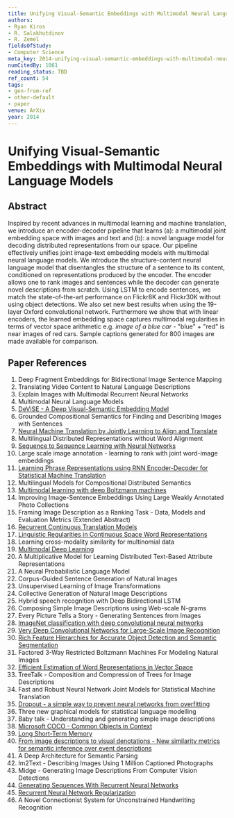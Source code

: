 ```yaml
---
title: Unifying Visual-Semantic Embeddings with Multimodal Neural Language Models
authors:
- Ryan Kiros
- R. Salakhutdinov
- R. Zemel
fieldsOfStudy:
- Computer Science
meta_key: 2014-unifying-visual-semantic-embeddings-with-multimodal-neural-language-models
numCitedBy: 1061
reading_status: TBD
ref_count: 54
tags:
- gen-from-ref
- other-default
- paper
venue: ArXiv
year: 2014
---
```


# Unifying Visual-Semantic Embeddings with Multimodal Neural Language Models

## Abstract

Inspired by recent advances in multimodal learning and machine translation, we introduce an encoder-decoder pipeline that learns (a): a multimodal joint embedding space with images and text and (b): a novel language model for decoding distributed representations from our space. Our pipeline effectively unifies joint image-text embedding models with multimodal neural language models. We introduce the structure-content neural language model that disentangles the structure of a sentence to its content, conditioned on representations produced by the encoder. The encoder allows one to rank images and sentences while the decoder can generate novel descriptions from scratch. Using LSTM to encode sentences, we match the state-of-the-art performance on Flickr8K and Flickr30K without using object detections. We also set new best results when using the 19-layer Oxford convolutional network. Furthermore we show that with linear encoders, the learned embedding space captures multimodal regularities in terms of vector space arithmetic e.g. *image of a blue car* - "blue" + "red" is near images of red cars. Sample captions generated for 800 images are made available for comparison.

## Paper References

1. Deep Fragment Embeddings for Bidirectional Image Sentence Mapping
2. Translating Video Content to Natural Language Descriptions
3. Explain Images with Multimodal Recurrent Neural Networks
4. Multimodal Neural Language Models
5. [DeViSE - A Deep Visual-Semantic Embedding Model](2013-devise-a-deep-visual-semantic-embedding-model)
6. Grounded Compositional Semantics for Finding and Describing Images with Sentences
7. [Neural Machine Translation by Jointly Learning to Align and Translate](2015-neural-machine-translation-by-jointly-learning-to-align-and-translate)
8. Multilingual Distributed Representations without Word Alignment
9. [Sequence to Sequence Learning with Neural Networks](2014-sequence-to-sequence-learning-with-neural-networks)
10. Large scale image annotation - learning to rank with joint word-image embeddings
11. [Learning Phrase Representations using RNN Encoder-Decoder for Statistical Machine Translation](2014-learning-phrase-representations-using-rnn-encoder-decoder-for-statistical-machine-translation)
12. Multilingual Models for Compositional Distributed Semantics
13. [Multimodal learning with deep Boltzmann machines](2012-multimodal-learning-with-deep-boltzmann-machines)
14. Improving Image-Sentence Embeddings Using Large Weakly Annotated Photo Collections
15. Framing Image Description as a Ranking Task - Data, Models and Evaluation Metrics (Extended Abstract)
16. [Recurrent Continuous Translation Models](2013-recurrent-continuous-translation-models)
17. [Linguistic Regularities in Continuous Space Word Representations](2013-linguistic-regularities-in-continuous-space-word-representations)
18. Learning cross-modality similarity for multinomial data
19. [Multimodal Deep Learning](2011-multimodal-deep-learning)
20. A Multiplicative Model for Learning Distributed Text-Based Attribute Representations
21. A Neural Probabilistic Language Model
22. Corpus-Guided Sentence Generation of Natural Images
23. Unsupervised Learning of Image Transformations
24. Collective Generation of Natural Image Descriptions
25. Hybrid speech recognition with Deep Bidirectional LSTM
26. Composing Simple Image Descriptions using Web-scale N-grams
27. Every Picture Tells a Story - Generating Sentences from Images
28. [ImageNet classification with deep convolutional neural networks](2012-alexnet.md)
29. [Very Deep Convolutional Networks for Large-Scale Image Recognition](2014-vggnet.md)
30. [Rich Feature Hierarchies for Accurate Object Detection and Semantic Segmentation](2014-rich-feature-hierarchies-for-accurate-object-detection-and-semantic-segmentation)
31. Factored 3-Way Restricted Boltzmann Machines For Modeling Natural Images
32. [Efficient Estimation of Word Representations in Vector Space](2013-efficient-estimation-of-word-representations-in-vector-space)
33. TreeTalk - Composition and Compression of Trees for Image Descriptions
34. Fast and Robust Neural Network Joint Models for Statistical Machine Translation
35. [Dropout - a simple way to prevent neural networks from overfitting](2014-dropout-a-simple-way-to-prevent-neural-networks-from-overfitting)
36. Three new graphical models for statistical language modelling
37. Baby talk - Understanding and generating simple image descriptions
38. [Microsoft COCO - Common Objects in Context](2014-microsoft-coco-common-objects-in-context)
39. [Long Short-Term Memory](1997-long-short-term-memory)
40. [From image descriptions to visual denotations - New similarity metrics for semantic inference over event descriptions](2014-from-image-descriptions-to-visual-denotations-new-similarity-metrics-for-semantic-inference-over-event-descriptions)
41. A Deep Architecture for Semantic Parsing
42. Im2Text - Describing Images Using 1 Million Captioned Photographs
43. Midge - Generating Image Descriptions From Computer Vision Detections
44. [Generating Sequences With Recurrent Neural Networks](2013-generating-sequences-with-recurrent-neural-networks)
45. [Recurrent Neural Network Regularization](2014-recurrent-neural-network-regularization)
46. A Novel Connectionist System for Unconstrained Handwriting Recognition

